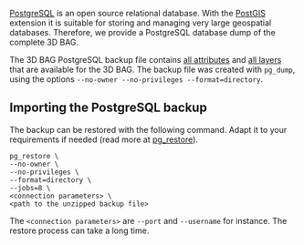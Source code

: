 [PostgreSQL](https://www.postgresql.org/) is an open source relational database. With the [PostGIS](https://postgis.net/) extension it is suitable for storing and managing very large geospatial databases. Therefore, we provide a PostgreSQL database dump of the complete 3D BAG.

The 3D BAG PostgreSQL backup file contains [all attributes](../schema/attributes.md) and [all layers](../schema/layers.md#data-layers) that are available for the 3D BAG. The backup file was created with `pg_dump`, using the options `--no-owner --no-privileges --format=directory`.

## Importing the PostgreSQL backup

The backup can be restored with the following command. Adapt it to your requirements if needed (read more at [pg_restore](https://www.postgresql.org/docs/current/app-pgrestore.html)).

```
pg_restore \
--no-owner \
--no-privileges \
--format=directory \
--jobs=8 \
<connection parameters> \
<path to the unzipped backup file>
```

The `<connection parameters>` are `--port` and `--username` for instance. The restore process can take a long time.